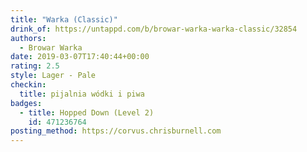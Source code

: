 ```yaml
---
title: "Warka (Classic)"
drink_of: https://untappd.com/b/browar-warka-warka-classic/32854
authors:
  - Browar Warka
date: 2019-03-07T17:40:44+00:00
rating: 2.5
style: Lager - Pale
checkin:
  title: pijalnia wódki i piwa
badges:
  - title: Hopped Down (Level 2)
    id: 471236764
posting_method: https://corvus.chrisburnell.com
---
```

